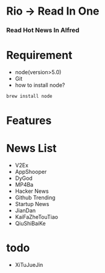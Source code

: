 # Rio -> Read In One
### Read Hot News In Alfred
# Requirement
- node(version>5.0)
- Git
- how to install node?

```bash
brew install node
```

# Features

# News List

- V2Ex
- AppShooper
- DyGod
- MP4Ba
- Hacker News
- Github Trending
- Startup News
- JianDan
- KaiFaZheTouTiao
- QiuShiBaiKe

# todo

- XiTuJueJin
